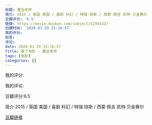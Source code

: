 ```yaml
---
标题: 魔法老师
简介: 2015 / 英国 美国 / 喜剧 科幻 / 特瑞·琼斯 / 西蒙·佩吉 凯特·贝金赛尔
豆瓣评分: '6.5'
链接: https://movie.douban.com/subject/5294432/
创建时间: '2020-01-29 15:16:57'
我的评分:
标签:
评论:
date: 2020-01-29 15:16:57
title: 看了电影 - 魔法老师
tags: [电影]
categories: []
---
```


我的评分:

我的评论:

豆瓣评分:6.5

简介:2015 / 英国 美国 / 喜剧 科幻 / 特瑞·琼斯 / 西蒙·佩吉 凯特·贝金赛尔

[豆瓣链接](https://movie.douban.com/subject/5294432/)

